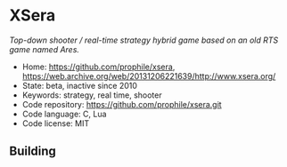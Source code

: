 # XSera

_Top-down shooter / real-time strategy hybrid game based on an old RTS game named Ares._

- Home: https://github.com/prophile/xsera, https://web.archive.org/web/20131206221639/http://www.xsera.org/
- State: beta, inactive since 2010
- Keywords: strategy, real time, shooter
- Code repository: https://github.com/prophile/xsera.git
- Code language: C, Lua
- Code license: MIT

## Building

